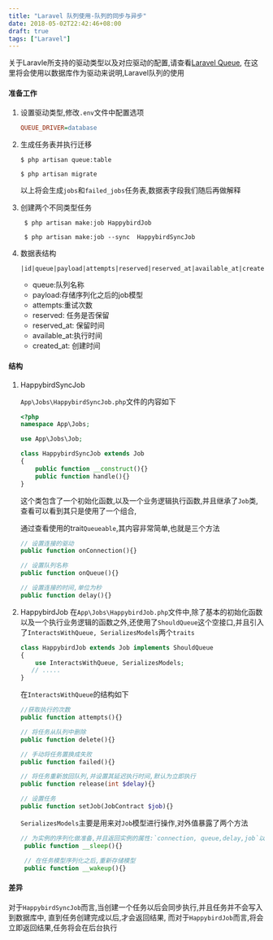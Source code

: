 ```yaml
---
title: "Laravel 队列使用-队列的同步与异步"
date: 2018-05-02T22:42:46+08:00
draft: true
tags: ["Laravel"]
---
```



关于Laravle所支持的驱动类型以及对应驱动的配置,请查看[Laravel Queue](https://laravel.com/docs/5.6/queues), 在这里将会使用以数据库作为驱动来说明,Laravel队列的使用


#### 准备工作

1. 设置驱动类型,修改`.env`文件中配置选项
    ```ini
    QUEUE_DRIVER=database
    ```

1. 生成任务表并执行迁移
    ```shell
    $ php artisan queue:table

    $ php artisan migrate
    ```
    以上将会生成`jobs`和`failed_jobs`任务表,数据表字段我们随后再做解释

1. 创建两个不同类型任务
   ```shell
    $ php artisan make:job HappybirdJob

    $ php artisan make:job --sync  HappybirdSyncJob
   ```

1. 数据表结构
    ```
    |id|queue|payload|attempts|reserved|reserved_at|available_at|created_at|
    ```
    - queue:队列名称
    - payload:存储序列化之后的job模型
    - attempts:重试次数
    - reserved: 任务是否保留
    - reserved_at: 保留时间
    - available_at:执行时间
    - created_at: 创建时间

#### 结构

1. HappybirdSyncJob

    `App\Jobs\HappybirdSyncJob.php`文件的内容如下
    ```php
    <?php
    namespace App\Jobs;

    use App\Jobs\Job;

    class HappybirdSyncJob extends Job
    {
        public function __construct(){}
        public function handle(){}
    }
    ```

    这个类包含了一个初始化函数,以及一个业务逻辑执行函数,并且继承了`Job`类,查看可以看到其只是使用了一个组合,

    通过查看使用的trait`Queueable`,其内容非常简单,也就是三个方法

    ```php
    // 设置连接的驱动
    public function onConnection(){}

    // 设置队列名称
    public function onQueue(){}

    // 设置连接的时间,单位为秒
    public function delay(){}
    ```

1. HappybirdJob
在`App\Jobs\HappybirdJob.php`文件中,除了基本的初始化函数以及一个执行业务逻辑的函数之外,还使用了`ShouldQueue`这个空接口,并且引入了`InteractsWithQueue, SerializesModels`两个`traits`

    ```php
    class HappybirdJob extends Job implements ShouldQueue
    {
        use InteractsWithQueue, SerializesModels;
       // .....
    }
    ```

    在`InteractsWithQueue`的结构如下

    ```php
    //获取执行的次数
    public function attempts(){}

    // 将任务从队列中删除
    public function delete(){}

    // 手动将任务置换成失败
    public function failed(){}
    
    // 将任务重新放回队列,并设置其延迟执行时间,默认为立即执行
    public function release(int $delay){}

    // 设置任务
    public function setJob(JobContract $job){}
    ```

    `SerializesModels`主要是用来对`Job`模型进行操作,对外值暴露了两个方法
    
    ```php
    // 为实例的序列化做准备,并且返回实例的属性:`connection, queue,delay,job`以及用户自己在任务中设置的属性
     public function __sleep(){}

     // 在任务模型序列化之后,重新存储模型
     public function __wakeup(){}
    ```
    
#### 差异
对于`HappybirdSyncJob`而言,当创建一个任务以后会同步执行,并且任务并不会写入到数据库中,
直到任务创建完成以后,才会返回结果,
而对于`HappybirdJob`而言,将会立即返回结果,任务将会在后台执行
